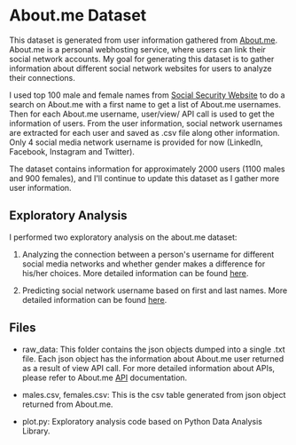 # About.me Dataset
 This dataset is generated from user information gathered from [About.me](https://about.me/). About.me is a personal webhosting service, where users can link their social network accounts. My goal for generating this dataset is to gather information about different social network websites for users to analyze their connections.

I used top 100 male and female names from [Social Security Website](http://www.ssa.gov/oact/babynames/decades/century.html) to do a search on About.me with a first name to get a list of About.me usernames. Then for each About.me username, user/view/<username> API call is used to get the information of users. From the user information, social network usernames are extracted for each user and saved as .csv file along other information. Only 4 social media network username is provided for now (LinkedIn, Facebook, Instagram and Twitter).

The dataset contains information for approximately 2000 users (1100 males and 900 females), and I'll continue to update this dataset as I gather more user information.


## Exploratory Analysis
I performed two exploratory analysis on the about.me dataset:

1. Analyzing the connection between a person's username for different social media networks and whether gender makes a difference for his/her choices. More detailed information can be found [here](http://usernamevsfirstandlastname.herokuapp.com).

2. Predicting social network username based on first and last names. More detailed information can be found [here](http://usernamevsfirstandlastname.herokuapp.com).

## Files
* raw_data: This folder contains the json objects dumped into a single .txt file. Each json object has the
information about About.me user returned as a result of view API call. For more detailed information about APIs, please refer to About.me [API](https://about.me/developer/api/docs/) documentation.

* males.csv, females.csv: This is the csv table generated from json object returned from About.me.

* plot.py: Exploratory analysis code based on Python Data Analysis Library.
